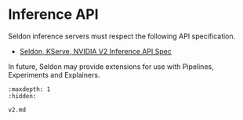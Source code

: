 # Inference API

Seldon inference servers must respect the following API specification.

 * [Seldon, KServe, NVIDIA V2 Inference API Spec](./v2.md)

In future, Seldon may provide extensions for use with Pipelines, Experiments and Explainers.

```{toctree}
:maxdepth: 1
:hidden:

v2.md
```




